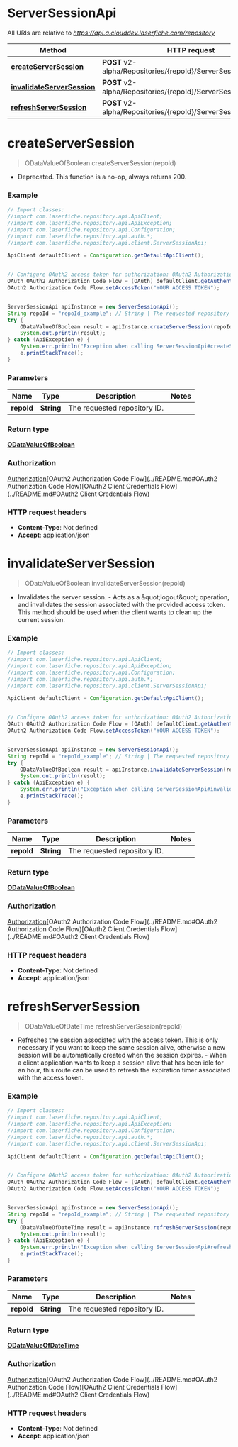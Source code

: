 # ServerSessionApi

All URIs are relative to *https://api.a.clouddev.laserfiche.com/repository*

Method | HTTP request | Description
------------- | ------------- | -------------
[**createServerSession**](ServerSessionApi.md#createServerSession) | **POST** v2-alpha/Repositories/{repoId}/ServerSession/Create | 
[**invalidateServerSession**](ServerSessionApi.md#invalidateServerSession) | **POST** v2-alpha/Repositories/{repoId}/ServerSession/Invalidate | 
[**refreshServerSession**](ServerSessionApi.md#refreshServerSession) | **POST** v2-alpha/Repositories/{repoId}/ServerSession/Refresh | 

<a name="createServerSession"></a>
# **createServerSession**
> ODataValueOfBoolean createServerSession(repoId)



- Deprecated. This function is a no-op, always returns 200.

### Example
```java
// Import classes:
//import com.laserfiche.repository.api.ApiClient;
//import com.laserfiche.repository.api.ApiException;
//import com.laserfiche.repository.api.Configuration;
//import com.laserfiche.repository.api.auth.*;
//import com.laserfiche.repository.api.client.ServerSessionApi;

ApiClient defaultClient = Configuration.getDefaultApiClient();


// Configure OAuth2 access token for authorization: OAuth2 Authorization Code Flow
OAuth OAuth2 Authorization Code Flow = (OAuth) defaultClient.getAuthentication("OAuth2 Authorization Code Flow");
OAuth2 Authorization Code Flow.setAccessToken("YOUR ACCESS TOKEN");


ServerSessionApi apiInstance = new ServerSessionApi();
String repoId = "repoId_example"; // String | The requested repository ID.
try {
    ODataValueOfBoolean result = apiInstance.createServerSession(repoId);
    System.out.println(result);
} catch (ApiException e) {
    System.err.println("Exception when calling ServerSessionApi#createServerSession");
    e.printStackTrace();
}
```

### Parameters

Name | Type | Description  | Notes
------------- | ------------- | ------------- | -------------
 **repoId** | **String**| The requested repository ID. |

### Return type

[**ODataValueOfBoolean**](ODataValueOfBoolean.md)

### Authorization

[Authorization](../README.md#Authorization)[OAuth2 Authorization Code Flow](../README.md#OAuth2 Authorization Code Flow)[OAuth2 Client Credentials Flow](../README.md#OAuth2 Client Credentials Flow)

### HTTP request headers

 - **Content-Type**: Not defined
 - **Accept**: application/json

<a name="invalidateServerSession"></a>
# **invalidateServerSession**
> ODataValueOfBoolean invalidateServerSession(repoId)



- Invalidates the server session. - Acts as a \&quot;logout\&quot; operation, and invalidates the session associated with the provided access token. This method should be used when the client wants to clean up the current session.

### Example
```java
// Import classes:
//import com.laserfiche.repository.api.ApiClient;
//import com.laserfiche.repository.api.ApiException;
//import com.laserfiche.repository.api.Configuration;
//import com.laserfiche.repository.api.auth.*;
//import com.laserfiche.repository.api.client.ServerSessionApi;

ApiClient defaultClient = Configuration.getDefaultApiClient();


// Configure OAuth2 access token for authorization: OAuth2 Authorization Code Flow
OAuth OAuth2 Authorization Code Flow = (OAuth) defaultClient.getAuthentication("OAuth2 Authorization Code Flow");
OAuth2 Authorization Code Flow.setAccessToken("YOUR ACCESS TOKEN");


ServerSessionApi apiInstance = new ServerSessionApi();
String repoId = "repoId_example"; // String | The requested repository ID.
try {
    ODataValueOfBoolean result = apiInstance.invalidateServerSession(repoId);
    System.out.println(result);
} catch (ApiException e) {
    System.err.println("Exception when calling ServerSessionApi#invalidateServerSession");
    e.printStackTrace();
}
```

### Parameters

Name | Type | Description  | Notes
------------- | ------------- | ------------- | -------------
 **repoId** | **String**| The requested repository ID. |

### Return type

[**ODataValueOfBoolean**](ODataValueOfBoolean.md)

### Authorization

[Authorization](../README.md#Authorization)[OAuth2 Authorization Code Flow](../README.md#OAuth2 Authorization Code Flow)[OAuth2 Client Credentials Flow](../README.md#OAuth2 Client Credentials Flow)

### HTTP request headers

 - **Content-Type**: Not defined
 - **Accept**: application/json

<a name="refreshServerSession"></a>
# **refreshServerSession**
> ODataValueOfDateTime refreshServerSession(repoId)



- Refreshes the session associated with the access token. This is only necessary if you want to keep the same session alive, otherwise a new session will be automatically created when the session expires. - When a client application wants to keep a session alive that has been idle for an hour, this route can be used to refresh the expiration timer associated with the access token.

### Example
```java
// Import classes:
//import com.laserfiche.repository.api.ApiClient;
//import com.laserfiche.repository.api.ApiException;
//import com.laserfiche.repository.api.Configuration;
//import com.laserfiche.repository.api.auth.*;
//import com.laserfiche.repository.api.client.ServerSessionApi;

ApiClient defaultClient = Configuration.getDefaultApiClient();


// Configure OAuth2 access token for authorization: OAuth2 Authorization Code Flow
OAuth OAuth2 Authorization Code Flow = (OAuth) defaultClient.getAuthentication("OAuth2 Authorization Code Flow");
OAuth2 Authorization Code Flow.setAccessToken("YOUR ACCESS TOKEN");


ServerSessionApi apiInstance = new ServerSessionApi();
String repoId = "repoId_example"; // String | The requested repository ID.
try {
    ODataValueOfDateTime result = apiInstance.refreshServerSession(repoId);
    System.out.println(result);
} catch (ApiException e) {
    System.err.println("Exception when calling ServerSessionApi#refreshServerSession");
    e.printStackTrace();
}
```

### Parameters

Name | Type | Description  | Notes
------------- | ------------- | ------------- | -------------
 **repoId** | **String**| The requested repository ID. |

### Return type

[**ODataValueOfDateTime**](ODataValueOfDateTime.md)

### Authorization

[Authorization](../README.md#Authorization)[OAuth2 Authorization Code Flow](../README.md#OAuth2 Authorization Code Flow)[OAuth2 Client Credentials Flow](../README.md#OAuth2 Client Credentials Flow)

### HTTP request headers

 - **Content-Type**: Not defined
 - **Accept**: application/json


